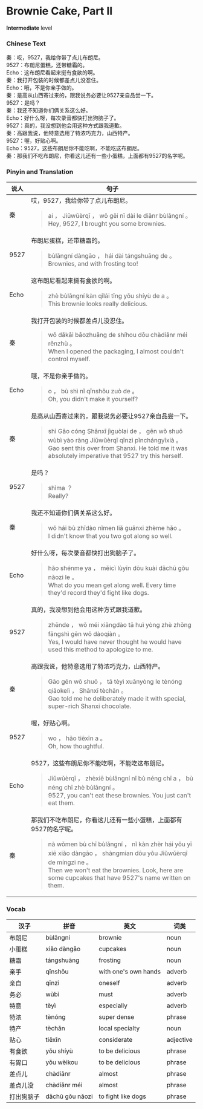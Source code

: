 # Brownie Cake, Part II
**Intermediate** level
### Chinese Text
秦：哎，9527，我给你带了点儿布朗尼。<br />9527：布朗尼蛋糕，还带糖霜的。<br />Echo：这布朗尼看起来挺有食欲的啊。<br />秦：我打开包装的时候都差点儿没忍住。<br />Echo：哦，不是你亲手做的。<br />秦：是高从山西寄过来的，跟我说务必要让9527亲自品尝一下。<br />9527：是吗？<br />秦：我还不知道你们俩关系这么好。<br />Echo：好什么呀，每次录音都快打出狗脑子了。<br />9527：真的，我没想到他会用这种方式跟我道歉。<br />秦：高跟我说，他特意选用了特浓巧克力，山西特产。<br />9527：喔，好贴心啊。<br />Echo：9527，这些布朗尼你不能吃啊，不能吃这布朗尼。<br />秦：那我们不吃布朗尼，你看这儿还有一些小蛋糕，上面都有9527的名字呢。

### Pinyin and Translation
|说人|句子|
|----|----|
|秦|哎，9527，我给你带了点儿布朗尼。<blockquote>ai ， Jiǔwǔèrqī ， wǒ gěi nǐ dài le diǎnr bùlǎngní 。<br />Hey, 9527, I brought you some brownies.</blockquote>|
|9527|布朗尼蛋糕，还带糖霜的。<blockquote>bùlǎngní dàngāo ， hái dài tángshuāng de 。<br />Brownies, and with frosting too!</blockquote>|
|Echo|这布朗尼看起来挺有食欲的啊。<blockquote>zhè bùlǎngní kàn qǐlái tǐng yǒu shíyù de a 。<br />This brownie looks really delicious.</blockquote>|
|秦|我打开包装的时候都差点儿没忍住。<blockquote>wǒ dǎkāi bāozhuāng de shíhou dōu chàdiǎnr méi rěnzhù 。<br />When I opened the packaging, I almost couldn't control myself.</blockquote>|
|Echo|哦，不是你亲手做的。<blockquote>o ， bù shì nǐ qīnshǒu zuò de 。<br />Oh, you didn't make it yourself?</blockquote>|
|秦|是高从山西寄过来的，跟我说务必要让9527亲自品尝一下。<blockquote>shì Gāo cóng Shānxī jìguòlai de ， gēn wǒ shuō wùbì yào ràng Jiǔwǔèrqī qīnzì pǐnchángyīxià 。<br />Gao sent this over from Shanxi. He told me it was absolutely imperative that 9527 try this herself.</blockquote>|
|9527|是吗？<blockquote>shìma ？<br />Really?</blockquote>|
|秦|我还不知道你们俩关系这么好。<blockquote>wǒ hái bù zhīdào nǐmen liǎ guānxi zhème hǎo 。<br />I didn't know that you two got along so well.</blockquote>|
|Echo|好什么呀，每次录音都快打出狗脑子了。<blockquote>hǎo shénme ya ， měicì lùyīn dōu kuài dǎchū gǒu nǎozi le 。<br />What do you mean get along well. Every time they'd record they'd fight like dogs.</blockquote>|
|9527|真的，我没想到他会用这种方式跟我道歉。<blockquote>zhēnde ， wǒ méi xiǎngdào tā huì yòng zhè zhǒng fāngshì gēn wǒ dàoqiàn 。<br />Yes, I would have never thought he would have used this method to apologize to me.</blockquote>|
|秦|高跟我说，他特意选用了特浓巧克力，山西特产。<blockquote>Gāo gēn wǒ shuō ， tā tèyì xuǎnyòng le tènóng qiǎokelì ， Shānxī tèchǎn 。<br />Gao told me he deliberately made it with special, super-rich Shanxi chocolate.</blockquote>|
|9527|喔，好贴心啊。<blockquote>wo ， hǎo tiēxīn a 。<br />Oh, how thoughtful.</blockquote>|
|Echo|9527，这些布朗尼你不能吃啊，不能吃这布朗尼。<blockquote>Jiǔwǔèrqī ， zhèxiē bùlǎngní nǐ bù néng chī a ， bù néng chī zhè bùlǎngní 。<br />9527, you can't eat these brownies. You just can't eat them.</blockquote>|
|秦|那我们不吃布朗尼，你看这儿还有一些小蛋糕，上面都有9527的名字呢。<blockquote>nà wǒmen bù chī bùlǎngní ， nǐ kàn zhèr hái yǒu yī xiē xiǎo dàngāo ， shàngmian dōu yǒu Jiǔwǔèrqī de míngzi ne 。<br />Then we won't eat the brownies. Look, here are some cupcakes that have 9527's name written on them.</blockquote>|
### Vocab
|汉子|拼音|英文|词类|
|----|----|----|----|
|布朗尼|bùlǎngní|brownie|noun|
|小蛋糕|xiǎo dàngāo|cupcakes|noun|
|糖霜|tángshuāng|frosting|noun|
|亲手|qīnshǒu|with one's own hands|adverb|
|亲自|qīnzì|oneself|adverb|
|务必|wùbì|must|adverb|
|特意|tèyì|especially|adverb|
|特浓|tènóng|super dense|phrase|
|特产|tèchǎn|local specialty|noun|
|贴心|tiēxīn|considerate|adjective|
|有食欲|yǒu shíyù|to be delicious|phrase|
|有胃口|yǒu wèikou|to be delicious|phrase|
|差点儿|chàdiǎnr|almost|phrase|
|差点儿没|chàdiǎnr méi|almost|phrase|
|打出狗脑子|dǎchū gǒu nǎozi|to fight like dogs|phrase|